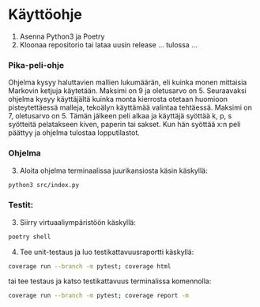 # Käyttöohje

1. Asenna Python3 ja Poetry
2. Kloonaa repositorio tai lataa uusin release
... tulossa ...
### Pika-peli-ohje
Ohjelma kysyy haluttavien mallien lukumäärän, eli kuinka monen mittaisia Markovin ketjuja käytetään. Maksimi on 9 ja oletusarvo on 5.
Seuraavaksi ohjelma kysyy käyttäjältä kuinka monta kierrosta otetaan huomioon pisteytettäessä malleja, tekoälyn käyttämää valintaa tehtäessä.
Maksimi on 7, oletusarvo on 5.
Tämän jälkeen peli alkaa ja käyttäjä syöttää k, p, s syötteitä pelatakseen kiven, paperin tai sakset.
Kun hän syöttää x:n peli päättyy ja ohjelma tulostaa lopputilastot.

### Ohjelma

3. Aloita ohjelma terminaalissa juurikansiosta käsin käskyllä:
```bash
python3 src/index.py
```

### Testit:

3. Siirry virtuaaliympäristöön käskyllä: 
```bash
poetry shell
```

4. Tee unit-testaus ja luo testikattavuusraportti käskyllä:
```bash
coverage run --branch -m pytest; coverage html
```
   tai tee testaus ja katso testikattavuus terminalissa komennolla:
```bash
coverage run --branch -m pytest; coverage report -m
```

